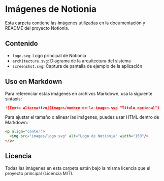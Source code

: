 # Imágenes de Notionia

Esta carpeta contiene las imágenes utilizadas en la documentación y README del proyecto Notionia.

## Contenido

- `logo.svg`: Logo principal de Notionia
- `architecture.svg`: Diagrama de la arquitectura del sistema
- `screenshot.svg`: Captura de pantalla de ejemplo de la aplicación

## Uso en Markdown

Para referenciar estas imágenes en archivos Markdown, usa la siguiente sintaxis:

```markdown
![Texto alternativo](images/nombre-de-la-imagen.svg "Título opcional")
```

Para ajustar el tamaño o alinear las imágenes, puedes usar HTML dentro de Markdown:

```html
<p align="center">
  <img src="images/logo.svg" alt="Logo de Notionia" width="150"/>
</p>
```

## Licencia

Todas las imágenes en esta carpeta están bajo la misma licencia que el proyecto principal (Licencia MIT).
